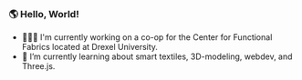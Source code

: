 ### 🌎 Hello, World!

- 👨🏼‍💻 I'm currently working on a co-op for the Center for Functional Fabrics located at Drexel University.
- 🌱 I’m currently learning about smart textiles, 3D-modeling, webdev, and Three.js.

